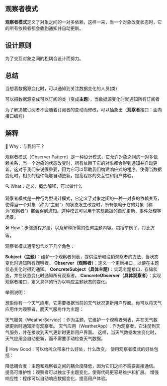 ﻿## 观察者模式

**观察者模式**定义了对象之间的一对多依赖，这样一来，当一个对象改变状态时，它的所有依赖者都会收到通知并自动更新。

## 设计原则

为了交互对象之间的松耦合设计而努力。

## 总结

当想着数据源变化时，可以通知到关注数据变化的人员(类)

可以把数据源变成可以订阅的类（变成**主题**），当数据源变化时就通知所有订阅者

为了解决被订阅者不会随着订阅者的变动而修改，可以抽象出（**观察者**接口：面向接口编程）

## 解释

🌟 Why：与我何干？

观察者模式（Observer Pattern）是一种设计模式，它允许对象之间的一对多依赖关系，当一个对象的状态改变时，所有依赖于它的对象都会得到通知并自动更新。这对于我们来说很重要，因为它可以帮助我们构建响应式的程序，使得当数据变化时，相关的组件能够自动更新，提高程序的交互性和用户体验。

🔍 What：定义、概念解释，可以做什么

观察者模式是一种行为型设计模式，它定义了对象之间的一种一对多的依赖关系，使得当一个对象（称为“主题”）的状态发生改变时，所有依赖于它的对象（称为“观察者”）都会得到通知。这种模式可以用于实现数据的自动更新、事件处理等场景。

🛠️ How：步骤流程方法，以及解释所需的任何主题内容。包括举例子、打比方等。

观察者模式通常包含以下几个角色：

**Subject（主题）**：维护一个观察者列表，提供注册和注销观察者的方法，当状态变化时通知所有观察者。
**Observer（观察者）**：定义一个更新接口，以便在主题状态变化时得到通知。
**ConcreteSubject（具体主题）**：实现主题接口，存储状态，并在状态变化时通知所有观察者。
**ConcreteObserver（具体观察者）**：实现观察者接口，定义具体的行为以响应主题状态的变化。

举例说明：

想象你有一个天气应用，它需要根据当前的天气状况更新用户界面。你可以将天气应用作为观察者，而天气服务作为主题：

天气服务（WeatherService）：作为主题，它维护一个观察者列表，并在天气数据更新时通知所有观察者。
天气应用（WeatherApp）：作为观察者，它注册到天气服务，并在接收到天气更新时更新用户界面。
这样，当天气数据发生变化时，天气应用会自动更新，而不需要手动检查天气数据。

🎯 How Good：可以给听众带来什么好处，什么改变。
使用观察者模式的好处包括：

降低耦合度：主题和观察者之间的耦合度降低，因为它们之间不需要直接通信。
提高可维护性：观察者可以独立于主题变化，使得代码更容易维护和扩展。
增强响应性：程序可以自动响应数据变化，提高用户体验。